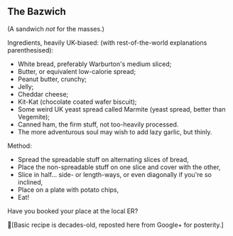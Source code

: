 ## The Bazwich    
(A sandwich *not* for the masses.)

Ingredients, heavily UK-biased: (with rest-of-the-world explanations parenthesised):

* White bread, preferably Warburton's medium sliced;
* Butter, or equivalent low-calorie spread;
* Peanut butter, crunchy;
* Jelly;
* Cheddar cheese;
* Kit-Kat (chocolate coated wafer biscuit);
* Some weird UK yeast spread called Marmite (yeast spread, better than Vegemite);
* Canned ham, the firm stuff, not too-heavily processed.
* The more adventurous soul may wish to add lazy garlic, but thinly.

Method:

* Spread the spreadable stuff on alternating slices of bread,
* Place the non-spreadable stuff on one slice and cover with the other,
* Slice in half... side- or length-ways, or even diagonally if you're so inclined,
* Place on a plate with potato chips,
* Eat!

Have you booked your place at the local ER?

[Basic recipe is decades-old, reposted here from Google+ for posterity.]
